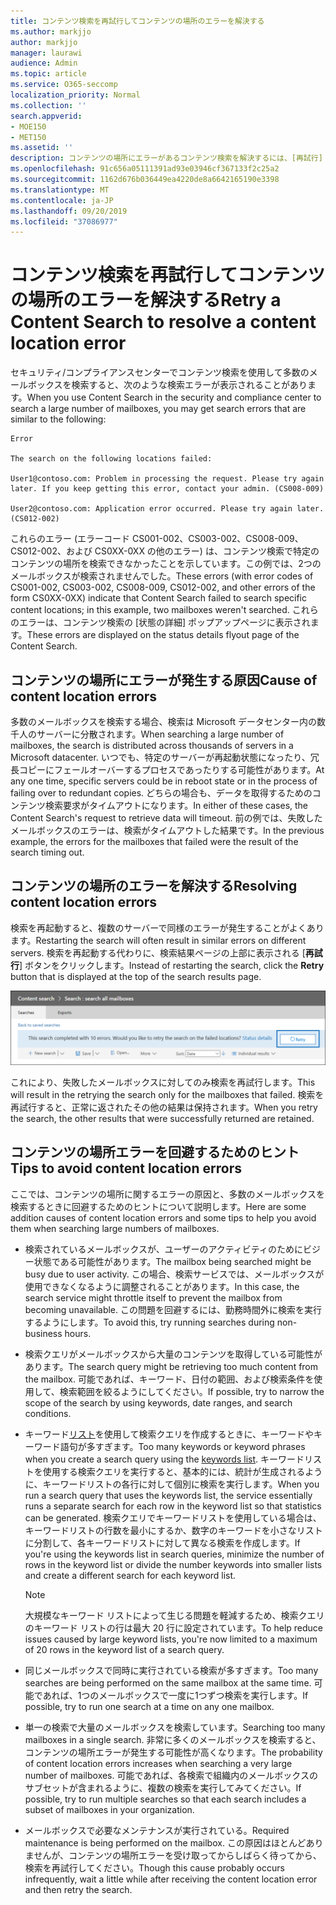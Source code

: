 ```yaml
---
title: コンテンツ検索を再試行してコンテンツの場所のエラーを解決する
ms.author: markjjo
author: markjjo
manager: laurawi
audience: Admin
ms.topic: article
ms.service: O365-seccomp
localization_priority: Normal
ms.collection: ''
search.appverid:
- MOE150
- MET150
ms.assetid: ''
description: コンテンツの場所にエラーがあるコンテンツ検索を解決するには、[再試行] ボタンを使用します。
ms.openlocfilehash: 91c656a05111391ad93e03946cf367133f2c25a2
ms.sourcegitcommit: 1162d676b036449ea4220de8a6642165190e3398
ms.translationtype: MT
ms.contentlocale: ja-JP
ms.lasthandoff: 09/20/2019
ms.locfileid: "37086977"
---
```

# <a name="retry-a-content-search-to-resolve-a-content-location-error"></a><span data-ttu-id="6cec1-103">コンテンツ検索を再試行してコンテンツの場所のエラーを解決する</span><span class="sxs-lookup"><span data-stu-id="6cec1-103">Retry a Content Search to resolve a content location error</span></span>

<span data-ttu-id="6cec1-104">セキュリティ/コンプライアンスセンターでコンテンツ検索を使用して多数のメールボックスを検索すると、次のような検索エラーが表示されることがあります。</span><span class="sxs-lookup"><span data-stu-id="6cec1-104">When you use Content Search in the security and compliance center to search a large number of mailboxes, you may get search errors that are similar to the following:</span></span>

```
Error

The search on the following locations failed:

User1@contoso.com: Problem in processing the request. Please try again later. If you keep getting this error, contact your admin. (CS008-009)

User2@contoso.com: Application error occurred. Please try again later. (CS012-002)
```

<span data-ttu-id="6cec1-105">これらのエラー (エラーコード CS001-002、CS003-002、CS008-009、CS012-002、および CS0XX-0XX の他のエラー) は、コンテンツ検索で特定のコンテンツの場所を検索できなかったことを示しています。この例では、2つのメールボックスが検索されませんでした。</span><span class="sxs-lookup"><span data-stu-id="6cec1-105">These errors (with error codes of CS001-002, CS003-002, CS008-009, CS012-002, and other errors of the form CS0XX-0XX) indicate that Content Search failed to search specific content locations; in this example, two mailboxes weren't searched.</span></span> <span data-ttu-id="6cec1-106">これらのエラーは、コンテンツ検索の [状態の詳細] ポップアップページに表示されます。</span><span class="sxs-lookup"><span data-stu-id="6cec1-106">These errors are displayed on the status details flyout page of the Content Search.</span></span>

## <a name="cause-of-content-location-errors"></a><span data-ttu-id="6cec1-107">コンテンツの場所にエラーが発生する原因</span><span class="sxs-lookup"><span data-stu-id="6cec1-107">Cause of content location errors</span></span>

<span data-ttu-id="6cec1-108">多数のメールボックスを検索する場合、検索は Microsoft データセンター内の数千人のサーバーに分散されます。</span><span class="sxs-lookup"><span data-stu-id="6cec1-108">When searching a large number of mailboxes, the search is distributed across thousands of servers in a Microsoft datacenter.</span></span> <span data-ttu-id="6cec1-109">いつでも、特定のサーバーが再起動状態になったり、冗長コピーにフェールオーバーするプロセスであったりする可能性があります。</span><span class="sxs-lookup"><span data-stu-id="6cec1-109">At any one time, specific servers could be in reboot state or in the process of failing over to redundant copies.</span></span> <span data-ttu-id="6cec1-110">どちらの場合も、データを取得するためのコンテンツ検索要求がタイムアウトになります。</span><span class="sxs-lookup"><span data-stu-id="6cec1-110">In either of these cases, the Content Search's request to retrieve data will timeout.</span></span> <span data-ttu-id="6cec1-111">前の例では、失敗したメールボックスのエラーは、検索がタイムアウトした結果です。</span><span class="sxs-lookup"><span data-stu-id="6cec1-111">In the previous example, the errors for the mailboxes that failed were the result of the search timing out.</span></span>

## <a name="resolving-content-location-errors"></a><span data-ttu-id="6cec1-112">コンテンツの場所のエラーを解決する</span><span class="sxs-lookup"><span data-stu-id="6cec1-112">Resolving content location errors</span></span>

<span data-ttu-id="6cec1-113">検索を再起動すると、複数のサーバーで同様のエラーが発生することがよくあります。</span><span class="sxs-lookup"><span data-stu-id="6cec1-113">Restarting the search will often result in similar errors on different servers.</span></span> <span data-ttu-id="6cec1-114">検索を再起動する代わりに、検索結果ページの上部に表示される [**再試行**] ボタンをクリックします。</span><span class="sxs-lookup"><span data-stu-id="6cec1-114">Instead of restarting the search, click the **Retry** button that is displayed at the top of the search results page.</span></span>

![[再試行] ボタンをクリックしてコンテンツの場所のエラーを解決する](media/retrycontentsearch3.png)

<span data-ttu-id="6cec1-116">これにより、失敗したメールボックスに対してのみ検索を再試行します。</span><span class="sxs-lookup"><span data-stu-id="6cec1-116">This will result in the retrying the search only for the mailboxes that failed.</span></span> <span data-ttu-id="6cec1-117">検索を再試行すると、正常に返されたその他の結果は保持されます。</span><span class="sxs-lookup"><span data-stu-id="6cec1-117">When you retry the search, the other results that were successfully returned are retained.</span></span>

## <a name="tips-to-avoid-content-location-errors"></a><span data-ttu-id="6cec1-118">コンテンツの場所エラーを回避するためのヒント</span><span class="sxs-lookup"><span data-stu-id="6cec1-118">Tips to avoid content location errors</span></span>

<span data-ttu-id="6cec1-119">ここでは、コンテンツの場所に関するエラーの原因と、多数のメールボックスを検索するときに回避するためのヒントについて説明します。</span><span class="sxs-lookup"><span data-stu-id="6cec1-119">Here are some addition causes of content location errors and some tips to help you avoid them when searching large numbers of mailboxes.</span></span>

- <span data-ttu-id="6cec1-120">検索されているメールボックスが、ユーザーのアクティビティのためにビジー状態である可能性があります。</span><span class="sxs-lookup"><span data-stu-id="6cec1-120">The mailbox being searched might be busy due to user activity.</span></span> <span data-ttu-id="6cec1-121">この場合、検索サービスでは、メールボックスが使用できなくなるように調整されることがあります。</span><span class="sxs-lookup"><span data-stu-id="6cec1-121">In this case, the search service might throttle itself to prevent the mailbox from becoming unavailable.</span></span> <span data-ttu-id="6cec1-122">この問題を回避するには、勤務時間外に検索を実行するようにします。</span><span class="sxs-lookup"><span data-stu-id="6cec1-122">To avoid this, try running searches during non-business hours.</span></span>

- <span data-ttu-id="6cec1-123">検索クエリがメールボックスから大量のコンテンツを取得している可能性があります。</span><span class="sxs-lookup"><span data-stu-id="6cec1-123">The search query might be retrieving too much content from the mailbox.</span></span> <span data-ttu-id="6cec1-124">可能であれば、キーワード、日付の範囲、および検索条件を使用して、検索範囲を絞るようにしてください。</span><span class="sxs-lookup"><span data-stu-id="6cec1-124">If possible, try to narrow the scope of the search by using keywords, date ranges, and search conditions.</span></span>

- <span data-ttu-id="6cec1-125">キーワード[リスト](view-keyword-statistics-for-content-search.md#get-keyword-statistics-for-content-searches)を使用して検索クエリを作成するときに、キーワードやキーワード語句が多すぎます。</span><span class="sxs-lookup"><span data-stu-id="6cec1-125">Too many keywords or keyword phrases when you create a search query using the [keywords list](view-keyword-statistics-for-content-search.md#get-keyword-statistics-for-content-searches).</span></span> <span data-ttu-id="6cec1-126">キーワードリストを使用する検索クエリを実行すると、基本的には、統計が生成されるように、キーワードリストの各行に対して個別に検索を実行します。</span><span class="sxs-lookup"><span data-stu-id="6cec1-126">When you run a search query that uses the keywords list, the service essentially runs a separate search for each row in the keyword list so that statistics can be generated.</span></span> <span data-ttu-id="6cec1-127">検索クエリでキーワードリストを使用している場合は、キーワードリストの行数を最小にするか、数字のキーワードを小さなリストに分割して、各キーワードリストに対して異なる検索を作成します。</span><span class="sxs-lookup"><span data-stu-id="6cec1-127">If you're using the keywords list in search queries, minimize the number of rows in the keyword list or divide the number keywords into smaller lists and create a different search for each keyword list.</span></span>

  > [!NOTE]
  > <span data-ttu-id="6cec1-128">大規模なキーワード リストによって生じる問題を軽減するため、検索クエリのキーワード リストの行は最大 20 行に設定されています。</span><span class="sxs-lookup"><span data-stu-id="6cec1-128">To help reduce issues caused by large keyword lists, you're now limited to a maximum of 20 rows in the keyword list of a search query.</span></span>

- <span data-ttu-id="6cec1-129">同じメールボックスで同時に実行されている検索が多すぎます。</span><span class="sxs-lookup"><span data-stu-id="6cec1-129">Too many searches are being performed on the same mailbox at the same time.</span></span> <span data-ttu-id="6cec1-130">可能であれば、1つのメールボックスで一度に1つずつ検索を実行します。</span><span class="sxs-lookup"><span data-stu-id="6cec1-130">If possible, try to run one search at a time on any one mailbox.</span></span>

- <span data-ttu-id="6cec1-131">単一の検索で大量のメールボックスを検索しています。</span><span class="sxs-lookup"><span data-stu-id="6cec1-131">Searching too many mailboxes in a single search.</span></span> <span data-ttu-id="6cec1-132">非常に多くのメールボックスを検索すると、コンテンツの場所エラーが発生する可能性が高くなります。</span><span class="sxs-lookup"><span data-stu-id="6cec1-132">The probability of content location errors increases when searching a very large number of mailboxes.</span></span> <span data-ttu-id="6cec1-133">可能であれば、各検索で組織内のメールボックスのサブセットが含まれるように、複数の検索を実行してみてください。</span><span class="sxs-lookup"><span data-stu-id="6cec1-133">If possible, try to run multiple searches so that each search includes a subset of  mailboxes in your organization.</span></span>

- <span data-ttu-id="6cec1-134">メールボックスで必要なメンテナンスが実行されている。</span><span class="sxs-lookup"><span data-stu-id="6cec1-134">Required maintenance is being performed on the mailbox.</span></span> <span data-ttu-id="6cec1-135">この原因はほとんどありませんが、コンテンツの場所エラーを受け取ってからしばらく待ってから、検索を再試行してください。</span><span class="sxs-lookup"><span data-stu-id="6cec1-135">Though this cause probably occurs infrequently, wait a little while after receiving the content location error and then retry the search.</span></span>
